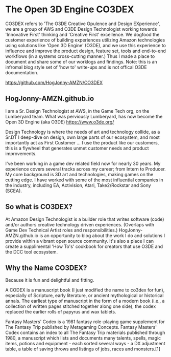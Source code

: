 # The Open 3D Engine CO3DEX
CO3DEX refers to 'The O3DE Creative Opulence and Design EXperience', we are a group of AWS and O3DE Design Technologist working towards 'Innovative First' thinking and 'Creative First' excellence. We dogfood the customer experience of building experiences utilizing Amazon technologies using solutions like 'Open 3D Engine' (O3DE), and we use this experience to influence and improve the product design, feature set, tools and end-to-end workflows (in a systems cross-cutting manner.) Thus I made a place to document and share some of our worklogs and findings. Note: this is an infromal blog style set of 'how to' write-ups and is not offical O3DE documentation.

https://github.com/HogJonny-AMZN/CO3DEX

## HogJonny-AMZN.github.io
I am a Sr. Design Technologist at AWS, in the Game Tech org, on the Lumberyard team.  What was perviously Lumberyard, has now become the Open 3D Engine (aka O3DE) https://www.o3de.org/

Design Technology is where the needs of art and technology collide, as a Sr.DT I deep-dive on design, own large parts of our ecosystem, and most importantly act as First Customer ... I use the product like our customers, this is a flywheel that generates unmet customer needs and product improvements.

I've been working in a game dev related field now for nearly 30 years. My experience covers several tracks across my career; from Intern to Producer. My core background is 3D art and technologies, making games on the cutting edge. I have worked with some of the most influential companies in the industry, including EA, Activision, Atari, Take2/Rockstar and Sony (SCEA).

## So what is CO3DEX?
At Amazon Design Technologist is a builder role that writes software (code) and/or authors creative technology driven experiences. (Overlaps with Game Dev Technical Artist roles and responsibilities.) HogJonny-AMZN.github.io is an opportunity to blog about the work I do and solutions I provide within a vibrant open source community. It's also a place I can create a supplimental 'How To's' cookbook for creators that use O3DE and the DCC tool ecosystem.

## Why the Name CO3DEX?
Because it is fun and delightful and fitting.

A CODEX is a manuscript book (I just modified the name to co3dex for fun), especially of Scripture, early literature, or ancient mythological or historical annals. The earliest type of manuscript in the form of a modern book (i.e., a collection of written pages stitched together along one side), the codex replaced the earlier rolls of papyrus and wax tablets.

Fantasy Masters' Codex is a 1981 fantasy role-playing game supplement for The Fantasy Trip published by Metagaming Concepts. Fantasy Masters' Codex contains an index to all The Fantasy Trip materials published through 1980, a manuscript which lists and documents many talents, spells, magic items, potions and equipment - each sorted several ways - a DX adjustment table, a table of saving throws and listings of jobs, races and monsters.[1]
